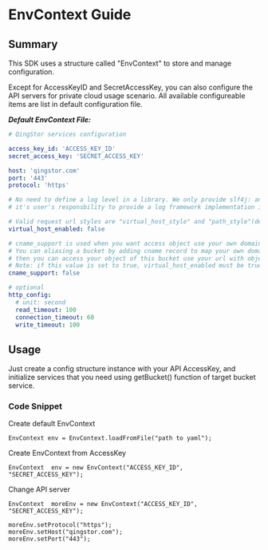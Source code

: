 # EnvContext Guide

## Summary

This SDK uses a structure called "EnvContext" to store and manage configuration.

Except for AccessKeyID and SecretAccessKey, you can also configure the API servers for private cloud usage scenario. All available configureable items are list in default configuration file.

___Default EnvContext File:___

``` yaml
# QingStor services configuration

access_key_id: 'ACCESS_KEY_ID'
secret_access_key: 'SECRET_ACCESS_KEY'

host: 'qingstor.com'
port: '443'
protocol: 'https'

# No need to define a log level in a library. We only provide slf4j: an common abstract layer of logging, 
# it's user's responsbility to provide a log framework implementation in their application.

# Valid request url styles are "virtual_host_style" and "path_style"(default).
virtual_host_enabled: false

# cname_support is used when you want access object use your own domain.
# You can aliasing a bucket by adding cname record to map your own domain to some bucket of qingstor.
# then you can access your object of this bucket use your url with object path.
# Note: if this value is set to true, virtual_host_enabled must be true too.
cname_support: false

# optional
http_config:
  # unit: second
  read_timeout: 100
  connection_timeout: 60
  write_timeout: 100
```

## Usage

Just create a config structure instance with your API AccessKey, and initialize services that you need using getBucket() function of target bucket service.

### Code Snippet

Create default EnvContext

```
EnvContext env = EnvContext.loadFromFile("path to yaml");
```

Create EnvContext from AccessKey

```
EnvContext  env = new EnvContext("ACCESS_KEY_ID", "SECRET_ACCESS_KEY");
```

Change API server

```
EnvContext  moreEnv = new EnvContext("ACCESS_KEY_ID", "SECRET_ACCESS_KEY");

moreEnv.setProtocol("https");
moreEnv.setHost("qingstor.com");
moreEnv.setPort("443");
```
